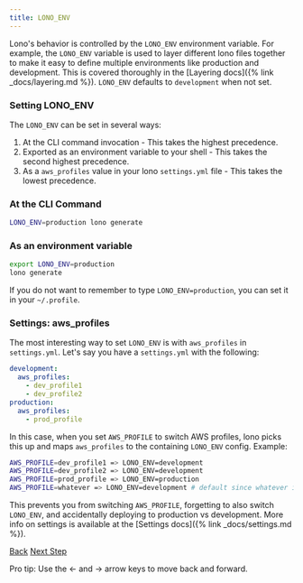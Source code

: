 ```yaml
---
title: LONO_ENV
---
```


Lono's behavior is controlled by the `LONO_ENV` environment variable.  For example, the `LONO_ENV` variable is used to layer different lono files together to make it easy to define multiple environments like production and development.  This is covered thoroughly in the [Layering docs]({% link _docs/layering.md %}).  `LONO_ENV` defaults to `development` when not set.

### Setting LONO_ENV

The `LONO_ENV` can be set in several ways:

1. At the CLI command invocation - This takes the highest precedence.
2. Exported as an environment variable to your shell - This takes the second highest precedence.
3. As a `aws_profiles` value in your lono `settings.yml` file - This takes the lowest precedence.

### At the CLI Command

```sh
LONO_ENV=production lono generate
```

### As an environment variable

```sh
export LONO_ENV=production
lono generate
```

If you do not want to remember to type `LONO_ENV=production`, you can set it in your `~/.profile`.

### Settings: aws_profiles

The most interesting way to set `LONO_ENV` is with `aws_profiles` in `settings.yml`.  Let's say you have a `settings.yml` with the following:

```yaml
development:
  aws_profiles:
    - dev_profile1
    - dev_profile2
production:
  aws_profiles:
    - prod_profile
```

In this case, when you set `AWS_PROFILE` to switch AWS profiles, lono picks this up and maps `aws_profiles` to the containing `LONO_ENV` config.  Example:

```sh
AWS_PROFILE=dev_profile1 => LONO_ENV=development
AWS_PROFILE=dev_profile2 => LONO_ENV=development
AWS_PROFILE=prod_profile => LONO_ENV=production
AWS_PROFILE=whatever => LONO_ENV=development # default since whatever is not found
```

This prevents you from switching `AWS_PROFILE`, forgetting to also switch `LONO_ENV`, and accidentally deploying to production vs development. More info on settings is available at the [Settings docs]({% link _docs/settings.md %}).

<a id="prev" class="btn btn-basic" href="{% link _docs/directory-structure.md %}">Back</a>
<a id="next" class="btn btn-primary" href="{% link _docs/import-template.md %}">Next Step</a>
<p class="keyboard-tip">Pro tip: Use the <- and -> arrow keys to move back and forward.</p>
